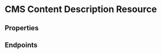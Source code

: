 # CMS Content Description Resource

## Properties

<ResourceProperties :resource="'cms_content_description'" :lang="'en'"/>

## Endpoints

[//]: <> (GET ENDPOINT)
<ResourceEndpoint :resource="'cms_content_description'" :endpoint="'get'" :lang="'en'">

<template v-slot:responseJSON>

<<< @/docs/fixtures/api/cms_content_description/response/json/get_id.json

</template>

<template v-slot:responseXML>

<<< @/docs/fixtures/api/cms_content_description/response/xml/get_id.xml

</template>

</ResourceEndpoint>

[//]: <> (GETCOLLECTION ENDPOINT)
<ResourceEndpoint :resource="'cms_content_description'" :endpoint="'getCollection'" :lang="'en'">

<template v-slot:responseJSON>

<<< @/docs/fixtures/api/cms_content_description/response/json/get_page.json

</template>

<template v-slot:responseXML>

<<< @/docs/fixtures/api/cms_content_description/response/xml/get_page.xml

</template>

</ResourceEndpoint>

[//]: <> (POST ENDPOINT)
<ResourceEndpoint :resource="'cms_content_description'" :endpoint="'post'" :lang="'en'">

<template v-slot:request>

<<< @/docs/fixtures/api/cms_content_description/request/post.json

</template>

<template v-slot:responseJSON>

<<< @/docs/fixtures/api/cms_content_description/response/json/get_id.json

</template>

<template v-slot:responseXML>

<<< @/docs/fixtures/api/cms_content_description/response/xml/get_id.xml

</template>

</ResourceEndpoint>

[//]: <> (PUT ENDPOINT)
<ResourceEndpoint :resource="'cms_content_description'" :endpoint="'put'" :lang="'en'">

<template v-slot:request>

<<< @/docs/fixtures/api/cms_content_description/request/put.json

</template>

<template v-slot:responseJSON>

<<< @/docs/fixtures/api/cms_content_description/response/json/get_id.json

</template>

<template v-slot:responseXML>

<<< @/docs/fixtures/api/cms_content_description/response/xml/get_id.xml

</template>

</ResourceEndpoint>

[//]: <> (DELETE ENDPOINT)
<ResourceEndpoint :resource="'cms_content_description'" :endpoint="'delete'" :lang="'en'"/>

